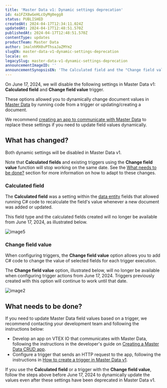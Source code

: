 ```yaml
---
title: 'Master Data v1: Dynamic settings deprecation'
id: 4a1FZX8wGeHLcOyMg0egg8
status: PUBLISHED
createdAt: 2024-04-17T12:34:11.024Z
updatedAt: 2024-04-17T12:48:51.570Z
publishedAt: 2024-04-17T12:48:51.570Z
contentType: updates
productTeam: Master Data
author: 1malnhMX0vPThsaJaZMYm2
slugEN: master-data-v1-dynamic-settings-deprecation
locale: en
legacySlug: master-data-v1-dynamic-settings-deprecation
announcementImageID: ''
announcementSynopsisEN: 'The Calculated field and the "Change field value" trigger will be discontinued in Master Data v1.'
---
```


On June 17, 2024, we will disable the following settings in Master Data v1: **Calculated field** and **Change field value** trigger.

These options allowed you to dynamically change document values in[ Master Data](https://help.vtex.com/en/tutorial/master-data--4otjBnR27u4WUIciQsmkAw) by running code from a trigger or updating/creating a document.

We recommend [creating an app to communicate with Master Data](https://developers.vtex.com/docs/guides/create-master-data-crud-app) to replace these settings if you need to update field values dynamically.

## What has changed?

Both dynamic settings will be disabled in Master Data v1.

Note that **Calculated fields** and existing triggers using the **Change field value** function will stop working on the same date. See the [What needs to be done?](#what-needs-to-be-done) section for more information on how to adapt to these changes.

### Calculated field

The **Calculated field** was a setting within the [data entity](https://help.vtex.com/en/tutorial/data-entity--tutorials_1265) fields that allowed running C# code to recalculate the field's value whenever a new document was added or updated. 

This field type and the calculated fields created will no longer be available from June 17, 2024, as illustrated below. 

![image5](https://images.ctfassets.net/alneenqid6w5/13NWpWtxQGLFfh0ecW4ZV6/f0f168a3da476c6dfce2d74060569f98/image5.png)

### Change field value

When configuring triggers, the **Change field value** option allows you to add C# code to change the value of selected fields for each trigger execution.

The **Change field value** option, illustrated below, will no longer be available when configuring trigger actions from June 17, 2024. Triggers previously created with this option will continue to work until that date.

![image2](//images.ctfassets.net/alneenqid6w5/2meuBC8t6dnVAfg1YzZnwL/cb208350954b305141787aa0b4c65407/image2.png)

## What needs to be done?

If you need to update Master Data field values based on a trigger, we recommend contacting your development team and following the instructions below:

- Develop an app on VTEX IO that communicates with Master Data, following the instructions in the developer's guide on [Creating a Master Data CRUD app](https://developers.vtex.com/docs/guides/create-master-data-crud-app).
-	Configure a trigger that sends an HTTP request to the app, following the instructions in [How to create a trigger in Master Data v1](https://help.vtex.com/en/tutorial/creating-trigger-in-master-data--tutorials_1270#sending-an-http-request).

If you use the **Calculated field** or a trigger with the **Change field value**, follow the steps above before June 17, 2024 to dynamically update the values even after these settings have been deprecated in Master Data v1.
